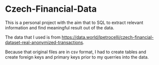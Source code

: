 # Czech-Financial-Data

This is a personal project with the aim that to SQL to extract relevant information and find meaningful result out of the data.

The data that I used is from https://data.world/lpetrocelli/czech-financial-dataset-real-anonymized-transactions.

Because that original files are in csv format, I had to create tables and create foreign keys and primary keys prior to my querries into the data.

